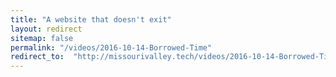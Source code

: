 ```yaml
---
title: "A website that doesn't exit"
layout: redirect
sitemap: false
permalink: "/videos/2016-10-14-Borrowed-Time"
redirect_to:  "http://missourivalley.tech/videos/2016-10-14-Borrowed-Time"
---
```

